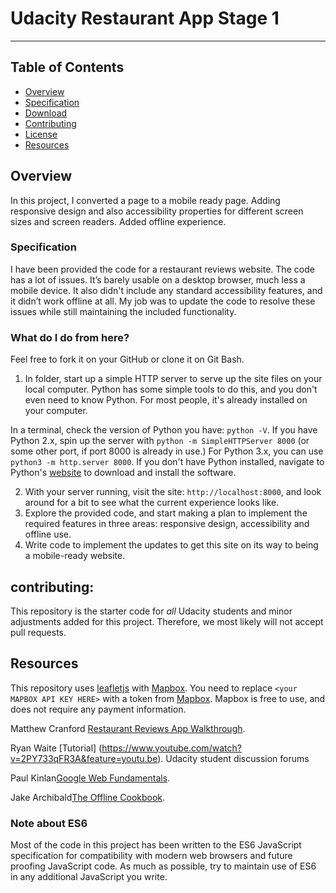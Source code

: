 # Udacity Restaurant App Stage 1
---
## Table of Contents

* [Overview](#overview)
* [Specification](#specification)
* [Download](#download)
* [Contributing](#contributing)
* [License](#license)
* [Resources](#resources)

## Overview

In this project, I converted a page to a mobile ready page. Adding responsive design and also accessibility properties for different screen sizes and screen readers. Added offline experience.

### Specification

I have been provided the code for a restaurant reviews website. The code has a lot of issues. It’s barely usable on a desktop browser, much less a mobile device. It also didn't include any standard accessibility features, and it didn’t work offline at all. My job was to update the code to resolve these issues while still maintaining the included functionality.

### What do I do from here?

Feel free to fork it on your GitHub or clone it on Git Bash.

1. In folder, start up a simple HTTP server to serve up the site files on your local computer. Python has some simple tools to do this, and you don't even need to know Python. For most people, it's already installed on your computer.

In a terminal, check the version of Python you have: `python -V`. If you have Python 2.x, spin up the server with `python -m SimpleHTTPServer 8000` (or some other port, if port 8000 is already in use.) For Python 3.x, you can use `python3 -m http.server 8000`. If you don't have Python installed, navigate to Python's [website](https://www.python.org/) to download and install the software.

2. With your server running, visit the site: `http://localhost:8000`, and look around for a bit to see what the current experience looks like.
3. Explore the provided code, and start making a plan to implement the required features in three areas: responsive design, accessibility and offline use.
4. Write code to implement the updates to get this site on its way to being a mobile-ready website.

## contributing:
This repository is the starter code for _all_ Udacity students and minor adjustments added for this project. Therefore, we most likely will not accept pull requests.

## Resources
This repository uses [leafletjs](https://leafletjs.com/) with [Mapbox](https://www.mapbox.com/). You need to replace `<your MAPBOX API KEY HERE>` with a token from [Mapbox](https://www.mapbox.com/). Mapbox is free to use, and does not require any payment information.

Matthew Cranford  [Restaurant Reviews App Walkthrough](https://matthewcranford.com/restaurant-reviews-app-walkthrough-part-1-map-api/).

Ryan Waite [Tutorial] (https://www.youtube.com/watch?v=2PY733qFR3A&feature=youtu.be).
Udacity student discussion forums

Paul Kinlan[Google Web Fundamentals](https://developers.google.com/web/fundamentals/codelabs/offline/).

Jake Archibald[The Offline Cookbook](https://jakearchibald.com/2014/offline-cookbook/).

### Note about ES6

Most of the code in this project has been written to the ES6 JavaScript specification for compatibility with modern web browsers and future proofing JavaScript code. As much as possible, try to maintain use of ES6 in any additional JavaScript you write.
